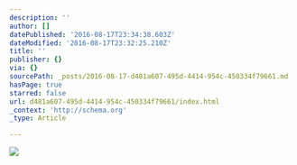 ```yaml
---
description: ''
author: []
datePublished: '2016-08-17T23:34:38.603Z'
dateModified: '2016-08-17T23:32:25.210Z'
title: ''
publisher: {}
via: {}
sourcePath: _posts/2016-08-17-d481a607-495d-4414-954c-450334f79661.md
hasPage: true
starred: false
url: d481a607-495d-4414-954c-450334f79661/index.html
_context: 'http://schema.org'
_type: Article

---
```

![](https://the-grid-user-content.s3-us-west-2.amazonaws.com/c4070fac-f36c-440f-b700-526e8c404c4d.jpg)